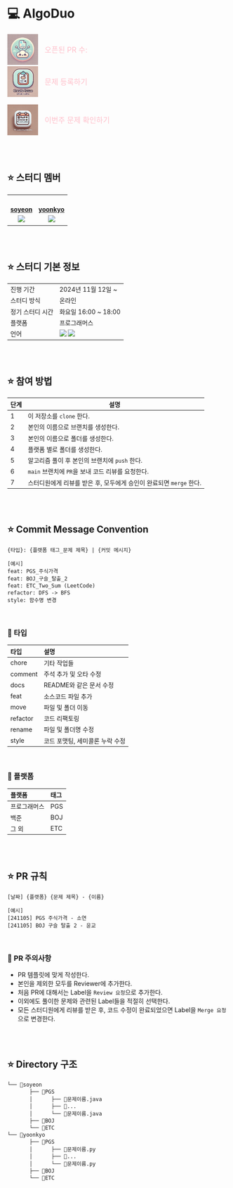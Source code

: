 # 💻 AlgoDuo


<!-- open된 pr 확인하는 버튼 -->
<a href="https://github.com/soyeon1806/AlgoDuo/pulls" style="display: inline-flex; align-items: center; text-decoration: none;">
    <img src="images/pr_button.png" alt="PR 버튼" width="70" style="margin-right: 15px;"/>
    <span style="color: pink; font-size: 1.2em;">오픈된 PR 수: <strong><!--PR_COUNT--></strong></span>
</a>

<br/>

<!-- 풀고 싶은 문제 등록하는 버튼 -->
<a href="https://github.com/soyeon1806/AlgoDuo/issues/new?title=[플랫폼]%20문제이름%20/%20레벨&body=⭐%20제목%20:%20[플랫폼]%20문제_이름%20/%20레벨%0A%20%20%20%20%20%20☑%20[BOJ]%20:%20백준%0A%20%20%20%20%20%20☑%20[PGS]%20:%20프로그래머스%0A%20%20%20%20%20%20☑%20[ETC]%20:%20그%20외%20사이트%0A%0A⭐%20라벨%20:%20알고리즘 분류%0A%20%20%20%20(없는%20라벨은%20새로%20등록하기)%0A%0A⭐%20문제%20링크%3A" style="display: inline-flex; align-items: center; text-decoration: none;">
    <img src="images/issue_button.png" alt="문제 등록 버튼" width="70" style="margin-right: 15px;"/>
    <span style="color: pink; font-size: 1.2em;">문제 등록하기</span>
</a>

<br/>

<!-- 이번주 문제 확인하는 버튼 -->
<a href="https://github.com/soyeon1806/AlgoDuo/issues" 
   style="display: inline-flex; align-items: center; text-decoration: none;">
    <img src="images/issue_check_button.png" alt="문제 확인 버튼" width="70" style="margin-right: 15px;"/>
    <span style="color: pink; font-size: 1.2em;">이번주 문제 확인하기</span>
</a>

<br/><br/>

## ⭐ 스터디 멤버

<table>
 <tr>
    <td align="center"><a href="https://github.com/soyeon1806"><img src="https://avatars.githubusercontent.com/soyeon1806" width="130px;" alt=""></a></td>
    <td align="center"><a href="https://github.com/Hyykk"><img src="https://avatars.githubusercontent.com/Hyykk" width="130px;" alt=""></a></td>
  </tr>
  <tr>
    <td align="center"><a href="https://github.com/soyeon1806"><b>soyeon</b></a></td>
    <td align="center"><a href="https://github.com/Hyykk"><b>yoonkyo</b></a></td>
  </tr>
  <tr>
    <td align="center">
      <img src="https://img.shields.io/badge/Java-007396?style=for-the-badge&logo=java&logoColor=white">
    </td>
    <td align="center">
      <img src="https://img.shields.io/badge/Python-3776AB?style=for-the-badge&logo=python&logoColor=white">
    </td>
  </tr>
</table>

<br/><br/>

## ⭐ 스터디 기본 정보

<table>
  <tr>
    <td>진행 기간</td>
    <td>2024년 11월 12일 ~ </td>
  </tr>
  <tr>
    <td>스터디 방식</td>
    <td>온라인</td>
  </tr>
  <tr>
    <td>정기 스터디 시간</td>
    <td>화요일 16:00 ~ 18:00</td>
  </tr>
  <tr>
    <td>플랫폼</td>
    <td>프로그래머스</td>
  </tr>
  <tr>
    <td>언어</td>
    <td><img src="https://img.shields.io/badge/Python-3776AB?style=for-the-badge&logo=python&logoColor=white">
    <img src="https://img.shields.io/badge/Java-007396.svg?&style=for-the-badge&logo=Java&logoColor=white">
    </td>
  </tr>
</table>

<br/><br/>

## ⭐ 참여 방법

| 단계 | 설명 |
| --- | --- |
| 1 | 이 저장소를 `clone` 한다. |
| 2 | 본인의 이름으로 브랜치를 생성한다. |
| 3 | 본인의 이름으로 폴더를 생성한다. |
| 4 | 플랫폼 별로 폴더를 생성한다. |
| 5 | 알고리즘 풀이 후 본인의 브랜치에 `push` 한다. |
| 6 | `main` 브랜치에 `PR`을 보내 코드 리뷰를 요청한다. |
| 7 | 스터디원에게 리뷰를 받은 후, 모두에게 승인이 완료되면 `merge` 한다. |


<br/><br/>

## ⭐ Commit Message Convention

```
{타입}: {플랫폼 태그_문제 제목} | {커밋 메시지}
```

```
[예시]
feat: PGS_주식가격
feat: BOJ_구슬_탈출_2
feat: ETC_Two_Sum (LeetCode)
refactor: DFS -> BFS
style: 함수명 변경
```

<br/>

### 📌 타입

| 타입 | 설명 |
|:--  |:--  |
| chore | 기타 작업들 |
| comment | 주석 추가 및 오타 수정 |
| docs | README와 같은 문서 수정 |
| feat | 소스코드 파일 추가 |
| move | 파일 및 폴더 이동 |
| refactor | 코드 리팩토링 |
| rename | 파일 및 폴더명 수정 |
| style | 코드 포맷팅, 세미콜론 누락 수정 |

<br/>

### 📌 플랫폼

| 플랫폼 | 태그 |
|:--  |:--  |
| 프로그래머스 | PGS |
| 백준 | BOJ |
| 그 외 | ETC |

<br/><br/>

## ⭐ PR 규칙

```
[날짜] {플랫폼} {문제 제목} - {이름}
```

```
[예시]
[241105] PGS 주식가격 - 소연
[241105] BOJ 구슬 탈출 2 - 윤교
```

<br/>

### 📌 PR 주의사항

- PR 템플릿에 맞게 작성한다.
- 본인을 제외한 모두를 Reviewer에 추가한다.
- 처음 PR에 대해서는 Label을 `Review 요청`으로 추가한다.
- 이외에도 풀이한 문제와 관련된 Label들을 적절히 선택한다.
- 모든 스터디원에게 리뷰를 받은 후, 코드 수정이 완료되었으면 Label을 `Merge 요청`으로 변경한다.

<br/><br/>

## ⭐ Directory 구조
```
└── 📂soyeon
       ├── 📂PGS
       │      ├── 💾문제이름.java
       │      ├── 💾...
       │      └── 💾문제이름.java
       ├── 📂BOJ
       └── 📂ETC
└── 📂yoonkyo
       ├── 📂PGS
       │      ├── 💾문제이름.py
       │      ├── 💾...
       │      └── 💾문제이름.py
       ├── 📂BOJ
       └── 📂ETC
```